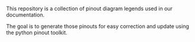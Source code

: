 This repository is a collection of pinout diagram legends used in our
documentation.

The goal is to generate those pinouts for easy correction and update using the
python pinout toolkit.
